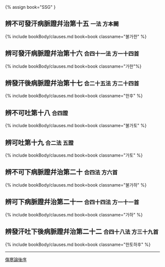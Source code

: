 {% assign book="SSG" }

## 辨不可發汗病脈證幷治第十五 <small>一法 方本闕</small>

{% include bookBody/clauses.md book=book classname="불가한" %}

## 辨可發汗病脈證幷治第十六 <small>合四十一法 方一十四首</small>

{% include bookBody/clauses.md book=book classname="가한"%}

## 辨發汗後病脈證幷治第十七 <small>合二十五法 方二十四首</small>

{% include bookBody/clauses.md book=book classname="한후" %}

## 辨不可吐第十八 <small>合四證</small>

{% include bookBody/clauses.md book=book classname="불가토" %}

## 辨可吐第十九 <small>合二法 五證</small>

{% include bookBody/clauses.md book=book classname="가토" %}

## 辨不可下病脈證幷治第二十 <small>合四法 方六首</small>

{% include bookBody/clauses.md book=book classname="불가하" %}

## 辨可下病脈證幷治第二十一 <small>合四十四法 方一十一首</small>

{% include bookBody/clauses.md book=book classname="가하" %}

## 辨發汗吐下後病脈證幷治第二十二 <small>合四十八法 方三十九首</small>

{% include bookBody/clauses.md book=book classname="한토하후" %}

***

[傷寒論後序]({{site.baseurl}}/reference/Books/Shanghanlun/Foreword/상한론_후서)
